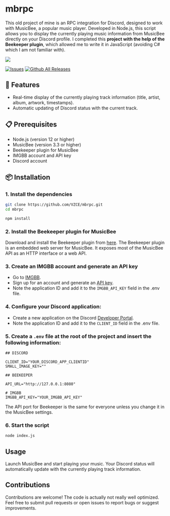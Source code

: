 # mbrpc

This old project of mine is an RPC integration for Discord, designed to work with MusicBee, a popular music player. Developed in Node.js, this script allows you to display the currently playing music information from MusicBee directly on your Discord profile. I completed this **project with the help of the Beekeeper plugin**, which allowed me to write it in JavaScript (avoiding C# which I am not familiar with).

<img align=center src="https://i.imgur.com/F9s0X9X.png">

[![Issues](https://img.shields.io/github/issues/vzce/mbrpc/total.svg?style=for-the-badge)]()
[![Github All Releases](https://img.shields.io/github/downloads/vzce/mbrpc/total.svg?style=for-the-badge)]()

## 🌟 Features

- Real-time display of the currently playing track information (title, artist, album, artwork, timestamps).
- Automatic updating of Discord status with the current track.

## 📋 Prerequisites

- Node.js (version 12 or higher)
- MusicBee (version 3.3 or higher)
- Beekeeper plugin for MusicBee
- IMGBB account and API key
- Discord account

## 📦 Installation

### 1. Install the dependencies

```sh
git clone https://github.com/VZCE/mbrpc.git
cd mbrpc
```

```sh
npm install
```

### 2. Install the Beekeeper plugin for MusicBee

Download and install the Beekeeper plugin from [here](http://grismar.net/beekeeper/). The Beekeeper plugin is an embedded web server for MusicBee. It exposes most of the MusicBee API as an HTTP interface or a web API.

### 3. Create an IMGBB account and generate an API key

- Go to [IMGBB](https://imgbb.com/).
- Sign up for an account and generate an [API key](https://api.imgbb.com/).
- Note the application ID and add it to the `IMGBB_API_KEY` field in the .env file.

### 4. Configure your Discord application:

- Create a new application on the Discord [Developer Portal](https://discord.com/developers/applications).
- Note the application ID and add it to the `CLIENT_ID` field in the .env file.

### 5. Create a `.env` file at the root of the project and insert the following information:

```env
## DISCORD

CLIENT_ID="YOUR_DISCORD_APP_CLIENTID"
SMALL_IMAGE_KEY=""

## BEEKEEPER

API_URL="http://127.0.0.1:8080"

# IMGBB
IMGBB_API_KEY="YOUR_IMGBB_API_KEY"
```

The API port for Beekeeper is the same for everyone unless you change it in the MusicBee settings.


### 6. Start the script

```sh
node index.js
```

## Usage

Launch MusicBee and start playing your music. Your Discord status will automatically update with the currently playing track information.

## Contributions

Contributions are welcome! The code is actually not really well optimized. Feel free to submit pull requests or open issues to report bugs or suggest improvements.
